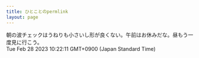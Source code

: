 ```yaml
---
title: ひとことのpermlink
layout: page
---
```

<div class="box" dt="1677547331865">
  朝の波チェックはうねりも小さいし形が良くない。午前はお休みだな。昼もう一度見に行こう。
  <div class="content is-small">Tue Feb 28 2023 10:22:11 GMT+0900 (Japan Standard Time)</div>
</div>